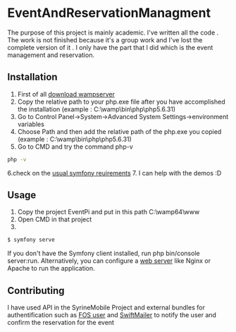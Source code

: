 # EventAndReservationManagment
The purpose of this project is mainly academic. I've written all the code . The work is not finished because it's a group work and I've lost the complete version of it . I only have the part that I did which is the event management and reservation. 
## Installation
1. First of all [download wampserver](http://www.wampserver.com/en/download-wampserver-64bits/) 
2. Copy the relative path to your php.exe file after you have accomplished the installation (example : C:\wamp\bin\php\php5.6.31)
3. Go to Control Panel->System->Advanced System Settings->environment variables
4. Choose Path and then add  the relative path of the php.exe you copied  (example : C:\wamp\bin\php\php5.6.31)
5. Go to CMD and try the command php-v

```bash
php -v
```
6.check on the [usual symfony reuirements](https://symfony.com/doc/current/reference/requirements.html) 
7. I can help with the demos :D
## Usage 
1. Copy the project EventPi and put in this path C:\wamp64\www
2. Open CMD in that project
3.


```bash
$ symfony serve

```

If you don't have the Symfony client installed, run php bin/console server:run. Alternatively, you can configure a [web server](https://symfony.com/doc/current/setup/web_server_configuration.html)  like Nginx or Apache to run the application.

## Contributing 
I have used API in the SyrineMobile Project and external bundles for authentification such as [FOS user](https://symfony.com/doc/master/bundles/FOSUserBundle/index.html)   and [SwiftMailer](https://symfony.com/doc/current/reference/configuration/swiftmailer.html)  to notify the user and confirm the reservation for the event  
